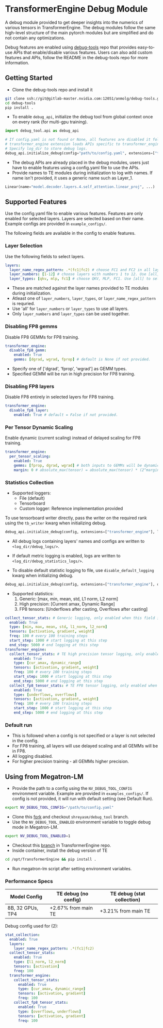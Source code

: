 # TransformerEngine Debug Module

A debug module provided to get deeper insights into the numerics of various tensors in TransformerEngine. The debug modules follow the same high-level structure of the main pytorch modules but are simplified and do not contain any optimizations.

Debug features are enabled using [debug-tools](https://gitlab-master.nvidia.com/anmolg/debug-tools) repo that provides easy-to-use APIs that enable/disable various features. Users can also add custom features and APIs, follow the README in the debug-tools repo for more information.

## Getting Started
- Clone the debug-tools repo and install it
```sh
git clone ssh://git@gitlab-master.nvidia.com:12051/anmolg/debug-tools.git
cd debug-tools
pip install .
```
- To enable `debug_api`, initialize the debug tool from global context once on every rank (for multi-gpu training).
```python
import debug_tool.api as debug_api

# If config.yaml is not found or None, all features are disabled it follows default run.
# transformer_engine extension loads APIs specific to transformer_engine
# Specify log_dir to store debug logs.
debug_api.initialize_debug(config="path/to/config.yaml", extensions=["transformer_engine"], log_dir=log_dir)
```
- The debug APIs are already placed in the debug modules, users just have to enable features using a config.yaml file to use the APIs.
- Provide names to TE modules during initialization to log with names. If name isn't provided, it uses a generic name such as Layer_1.
```python
Linear(name="model.decoder.layers.4.self_attention.linear_proj", ...)
```

## Supported Features
Use the config.yaml file to enable various features. Features are only enabled for selected layers. Layers are selected based on their name.\
Example configs are provided in `example_configs/`.

The following fields are available in the config to enable features.

### Layer Selection
Use the following fields to select layers.
```yaml
layers:
  layer_name_regex_pattern: .*(fc1|fc2) # choose FC1 and FC2 in all layers. **Recommended** way of layer selection.
  layer_numbers: [1-12] # choose layers with numbers 1 to 12. Use [all] to select all layers.
  layer_types: [qkv, mlp, fc1] # choose QKV, MLP, FC1. Use [all] to select all layer types.
```
- These are matched against the layer names provided to TE modules during initialization.
- Atleast one of `layer_numbers`, `layer_types`, or `layer_name_regex_pattern` is requried.
- Use 'all' for `layer_numbers` or `layer_types` to use all layers.
- Only `layer_numbers` and `layer_types` can be used together.

### Disabling FP8 gemms
Disable FP8 GEMMs for FP8 training.
```yaml
transformer_engine:
  disable_fp8_gemm:
    enabled: True
    gemms: [dgrad, wgrad, fprop] # default is None if not provided.
```
- Specify one of ['dgrad', 'fprop', 'wgrad'] as GEMM types.
- Specified GEMM will be run in high precision for FP8 training.


### Disabling FP8 layers
Disable FP8 entirely in selected layers for FP8 training.
```yaml
transformer_engine:
  disable_fp8_layer: 
    enabled: True # default = False if not provided.
```

### Per Tensor Dynamic Scaling
Enable dynamic (current scaling) instead of delayed scaling for FP8 training.
```yaml
transformer_engine:
  per_tensor_scaling:
    enabled: True
    gemms: [fprop, dgrad, wgrad] # both inputs to GEMMs will be dynamically scaled
    margin: 0 # absolute_max(tensor) = absolute_max(tensor) * (2^margin)
```

### Statistics Collection
- Supported loggers:
    - File (default)
    - Tensorboard
    - Custom logger: Reference implementation provided
    
To use tensorboard writer directly, pass the writer on the required rank using the `tb_writer` kwarg when initializing debug.
```python
debug_api.initialize_debug(config, extensions=["transformer_engine"], log_dir=".", tb_writer=tensorboard_writer)
```

- All debug logs containing layers' names and configs are written to `<log_dir/debug_logs/>`.

- If default metric logging is enabled, logs are written to `<log_dir/debug_statistics_logs/>`.

- To disable default statistic logging to file, use `disable_default_logging` kwarg when initializing debug.
```python
debug_api.initialize_debug(config, extensions=["transformer_engine"], disable_default_logging=True)
```

- Supported statistics:
    1. Generic: [max, min, mean, std, L1 norm, L2 norm]
    2. High precision: [Current amax, Dynamic Range]
    3. FP8 tensors: [Underflows after casting, Overflows after casting]

```yaml
collect_tensor_stats: # Generic logging, only enabled when this field is provided in config
  enabled: True
  type: [min, max, mean, std, l1_norm, l2_norm]
  tensors: [activation, gradient, weight]
  freq: 100 # every 100 training steps
  start_step: 1000 # start logging at this step
  end_step: 5000 # end logging at this step
transformer_engine:
  collect_tensor_stats: # TE high precision tensor logging, only enabled when this field is provided in config
    enabled: True
    type: [cur_amax, dynamic_range]
    tensors: [activation, gradient, weight]
    freq: 100 # every 100 training steps
    start_step: 1000 # start logging at this step
    end_step: 5000 # end logging at this step
  collect_fp8_tensor_stats: # TE FP8 tensor logging, only enabled when this field is provided in config
    enabled: True
    type: [underflows, overflows]
    tensors: [activation, gradient, weight]
    freq: 100 # every 100 training steps
    start_step: 1000 # start logging at this step
    end_step: 5000 # end logging at this step
```

### Default run
- This is followed when a config is not specified or a layer is not selected in the config.
- For FP8 training, all layers will use delayed scaling and all GEMMs will be in FP8.
- All logging disabled.
- For higher precision training - all GEMMs higher precision.

## Using from Megatron-LM

- Provide the path to a config using the `NV_DEBUG_TOOL_CONFIG` environment variable. Example are provided in `examples_configs/`. If config is not provided, it will run with default setting (see Default Run).
```bash
export NV_DEBUG_TOOL_CONFIG="/path/to/config.yaml"
```
- Clone this [fork](https://gitlab-master.nvidia.com/shreyasm/megatron-lm-fork-2) and checkout `shreyasm/debug_tool` branch.
- Use the `NV_DEBUG_TOOL_ENABLED` environment variable to toggle debug mode in Megatron-LM.
```sh
export NV_DEBUG_TOOL_ENABLED=1
```
- Checkout this [branch](https://gitlab-master.nvidia.com/dl/transformerengine/transformerengine/-/merge_requests/156) in TransformerEngine repo.
- Inside container, install the debug version of TE
```sh
cd /opt/TransformerEngine && pip install .
```
- Run megatron-lm script after setting environment variables.

### Performance Specs
| Model Config | TE debug (no config)    | TE debug (stat collection) |
|--------------|-------------------------|----------------------------|
| 8B, 32 GPUs, TP4 | +2.67% from main TE | +3.21% from main TE        |

Debug config used for (2):
```yaml
stat_collection:
  enabled: True
  layers:
    layer_name_regex_pattern: .*(fc1|fc2)
  collect_tensor_stats:
    enabled: True
    type: [l1_norm, l2_norm]
    tensors: [activation]
    freq: 100
  transformer_engine:
    collect_tensor_stats:
      enabled: True
      type: [cur_amax, dynamic_range]
      tensors: [activation, gradient]
      freq: 100
    collect_fp8_tensor_stats:
      enabled: True
      type: [overflows, underflows]
      tensors: [activation, gradient]
      freq: 100
```
